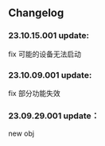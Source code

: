 ## Changelog

### 23.10.15.001 update:

fix 可能的设备无法启动

### 23.10.09.001 update:

fix 部分功能失效

### 23.09.29.001 update：

new obj